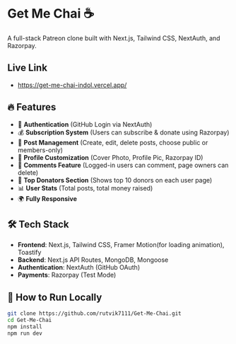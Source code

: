 # Get Me Chai ☕
A full-stack Patreon clone built with Next.js, Tailwind CSS, NextAuth, and Razorpay. 

## Live Link
- https://get-me-chai-indol.vercel.app/

## 🔥 Features  
- 🔐 **Authentication** (GitHub Login via NextAuth)  
- 💰 **Subscription System** (Users can subscribe & donate using Razorpay)  
- 📝 **Post Management** (Create, edit, delete posts, choose public or members-only)  
- 👤 **Profile Customization** (Cover Photo, Profile Pic, Razorpay ID)  
- 💬 **Comments Feature** (Logged-in users can comment, page owners can delete)  
- 🔢 **Top Donators Section** (Shows top 10 donors on each user page)  
- 📊 **User Stats** (Total posts, total money raised)  
- 🌍 **Fully Responsive**  

## 🛠️ Tech Stack  
- **Frontend**: Next.js, Tailwind CSS, Framer Motion(for loading animation), Toastify  
- **Backend**: Next.js API Routes, MongoDB, Mongoose  
- **Authentication**: NextAuth (GitHub OAuth)  
- **Payments**: Razorpay (Test Mode)  

## 🚀 How to Run Locally  
```sh
git clone https://github.com/rutvik7111/Get-Me-Chai.git
cd Get-Me-Chai
npm install
npm run dev
